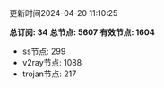 更新时间2024-04-20 11:10:25

**总订阅: 34**
**总节点: 5607**
**有效节点: 1604**
- ss节点: 299
- v2ray节点: 1088
- trojan节点: 217
